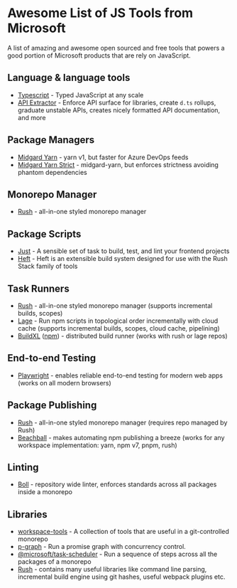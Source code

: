 # Awesome List of JS Tools from Microsoft

A list of amazing and awesome open sourced and free tools that powers a good portion of Microsoft products that are rely on JavaScript.

## Language & language tools

* [Typescript](https://typescriptlang.org) - Typed JavaScript at any scale
* [API Extractor](https://api-extractor.com/) - Enforce API surface for libraries, create `d.ts` rollups, graduate unstable APIs, creates nicely formatted API documentation, and more 

## Package Managers

* [Midgard Yarn](https://github.com/VincentBailly/yarn) - yarn v1, but faster for Azure DevOps feeds
* [Midgard Yarn Strict](https://github.com/VincentBailly/midgard-yarn-strict) - midgard-yarn, but enforces strictness avoiding phantom dependencies

## Monorepo Manager

* [Rush](https://rushjs.io) - all-in-one styled monorepo manager

## Package Scripts

* [Just](https://microsoft.github.io/just/) - A sensible set of task to build, test, and lint your frontend projects
* [Heft](https://rushstack.io/pages/heft/overview/) - Heft is an extensible build system designed for use with the Rush Stack family of tools

## Task Runners

* [Rush](https://rushjs.io) - all-in-one styled monorepo manager (supports incremental builds, scopes)
* [Lage](https://microsoft.github.io/lage/) - Run npm scripts in topological order incrementally with cloud cache (supports incremental builds, scopes, cloud cache, pipelining)
* [BuildXL](https://github.com/Microsoft/BuildXL) ([npm](https://www.npmjs.com/package/@microsoft/buildxl)) - distributed build runner (works with rush or lage repos) 

## End-to-end Testing

* [Playwright](https://playwright.dev/) - enables reliable end-to-end testing for modern web apps (works on all modern browsers)

## Package Publishing

* [Rush](https://rushjs.io) - all-in-one styled monorepo manager (requires repo managed by Rush)
* [Beachball](https://microsoft.github.io/beachball/) - makes automating npm publishing a breeze (works for any workspace implementation: yarn, npm v7, pnpm, rush)

## Linting

* [Boll](https://microsoft.github.io/boll/) - repository wide linter, enforces standards across all packages inside a monorepo

## Libraries

* [workspace-tools](https://npmjs.org/package/workspace-tools) - A collection of tools that are useful in a git-controlled monorepo
* [p-graph](https://www.npmjs.com/package/p-graph) - Run a promise graph with concurrency control.
* [@microsoft/task-scheduler](https://www.npmjs.com/package/@microsoft/task-scheduler) - Run a sequence of steps across all the packages of a monorepo
* [Rush](https://rushstack.io/) - contains many useful libraries like command line parsing, incremental build engine using git hashes, useful webpack plugins etc.